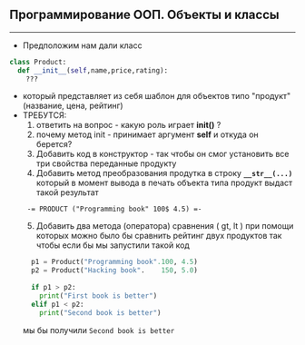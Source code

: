 ## Программирование ООП. Объекты и классы

---

* Предположим нам дали класс


```python
class Product:
  def __init__(self,name,price,rating):
    ???
```

* который представляет из себя шаблон для объектов типо "продукт" (название, цена, рейтинг)
* ТРЕБУТСЯ:
  1. ответить на вопрос - какую роль играет **__init__()** ?
  2. почему метод init - принимает аргумент **self** и откуда он берется?
  3. Добавить код в конструктор - так чтобы он смог установить все три свойства переданные продукту
  4. Добавить метод преобразования продутка в строку **```__str__(...)```** который в момент вывода в печать объекта типа продукт выдаст такой результат
    ```
     -= PRODUCT ("Programming book" 100$ 4.5) =-
    ```
  5. Добавить два метода (оператора) сравнения ( gt, lt )    при помощи которых можно было бы сравнить рейтинг двух продуктов так чтобы если бы мы запустили такой код
    ```python
      p1 = Product("Programming book".100, 4.5)
      p2 = Product("Hacking book".    150, 5.0)
      
      if p1 > p2:
        print("First book is better")
      elif p1 < p2:
        print("Second book is better")
    
    ```
    мы бы получили ```Second book is better```
